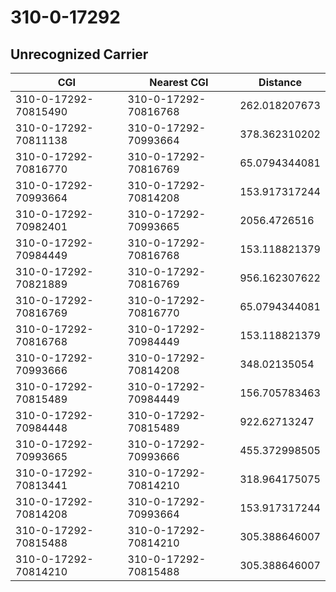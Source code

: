 # 310-0-17292
## Unrecognized Carrier


| CGI | Nearest CGI | Distance |
|-----|-------------|----------|
| 310-0-17292-70815490 | 310-0-17292-70816768 | 262.018207673 |
| 310-0-17292-70811138 | 310-0-17292-70993664 | 378.362310202 |
| 310-0-17292-70816770 | 310-0-17292-70816769 | 65.0794344081 |
| 310-0-17292-70993664 | 310-0-17292-70814208 | 153.917317244 |
| 310-0-17292-70982401 | 310-0-17292-70993665 | 2056.4726516 |
| 310-0-17292-70984449 | 310-0-17292-70816768 | 153.118821379 |
| 310-0-17292-70821889 | 310-0-17292-70816769 | 956.162307622 |
| 310-0-17292-70816769 | 310-0-17292-70816770 | 65.0794344081 |
| 310-0-17292-70816768 | 310-0-17292-70984449 | 153.118821379 |
| 310-0-17292-70993666 | 310-0-17292-70814208 | 348.02135054 |
| 310-0-17292-70815489 | 310-0-17292-70984449 | 156.705783463 |
| 310-0-17292-70984448 | 310-0-17292-70815489 | 922.62713247 |
| 310-0-17292-70993665 | 310-0-17292-70993666 | 455.372998505 |
| 310-0-17292-70813441 | 310-0-17292-70814210 | 318.964175075 |
| 310-0-17292-70814208 | 310-0-17292-70993664 | 153.917317244 |
| 310-0-17292-70815488 | 310-0-17292-70814210 | 305.388646007 |
| 310-0-17292-70814210 | 310-0-17292-70815488 | 305.388646007 |
